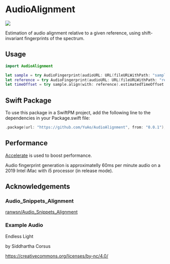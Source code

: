 # AudioAlignment

![](https://github.com/YuAo/AudioAlignment/workflows/Swift/badge.svg)

Estimation of audio alignment relative to a given reference, using shift-invariant fingerprints of the spectrum.

## Usage

```swift
import AudioAlignment

let sample = try AudioFingerprint(audioURL: URL(fileURLWithPath: "sample.m4a"))
let reference = try AudioFingerprint(audioURL: URL(fileURLWithPath: "reference.m4a"))
let timeOffset = try sample.align(with: reference).estimatedTimeOffset
```

## Swift Package

To use this package in a SwiftPM project, add the following line to the dependencies in your Package.swift file:

```swift
.package(url: "https://github.com/YuAo/AudioAlignment", from: "0.0.1"),
```

## Performance

[Accelerate](https://developer.apple.com/documentation/accelerate/) is used to boost performance.

Audio fingerprint generation is approximatelly 60ms per minute audio on a 2019 Intel iMac with i5 processor (in release mode). 

## Acknowledgements

### Audio_Snippets_Alignment

[ranwsn/Audio_Snippets_Alignment](https://github.com/ranwsn/Audio_Snippets_Alignment)

### Example Audio

Endless Light

by Siddhartha Corsus

https://creativecommons.org/licenses/by-nc/4.0/
